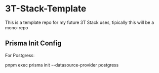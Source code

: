 # 3T-Stack-Template

This is a template repo for my future 3T Stack uses, tipically this will be a mono-repo

## Prisma Init Config

For Postgress:

pnpm exec prisma init --datasource-provider postgress
